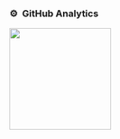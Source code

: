 ### ⚙️ &nbsp;GitHub Analytics
<p align="centre">
  <a href="https://github.com/samirkape">
      <img height="180em" src="https://github-readme-stats-eight-theta.vercel.app/api?username=samirkape&show_icons=true&include_all_commits=true&hide=contribs,prs,issues&count_private=true" />
       <img height="180em" src="https://github-readme-stats-eight-theta.vercel.app/api/top-langs/?username=samirkape&layout=compact/>
  </a>
</p>
